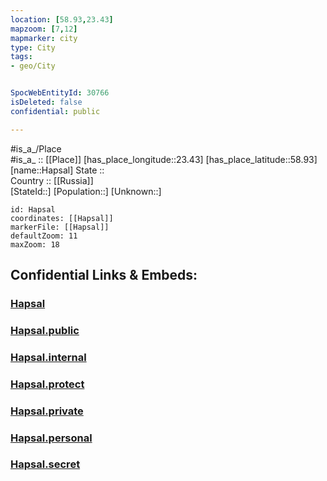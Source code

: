 ```yaml
---
location: [58.93,23.43] 
mapzoom: [7,12] 
mapmarker: city 
type: City
tags:
- geo/City


SpocWebEntityId: 30766
isDeleted: false
confidential: public

---
```

#is_a_/Place  
#is_a_ :: [[Place]] 
[has_place_longitude::23.43] 
[has_place_latitude::58.93] 
[name::Hapsal] 
State ::  
Country :: [[Russia]]  
[StateId::] 
[Population::] 
[Unknown::] 


```leaflet
id: Hapsal
coordinates: [[Hapsal]] 
markerFile: [[Hapsal]] 
defaultZoom: 11 
maxZoom: 18
```


## Confidential Links & Embeds: 

### [Hapsal](/_Standards/Earth/Continent/Europe/Europe~North/Estonia/Counties~Estonia/Lääne/City/Hapsal.md) 

### [Hapsal.public](/_public/Earth/Continent/Europe/Europe~North/Estonia/Counties~Estonia/Lääne/City/Hapsal.public.md) 

### [Hapsal.internal](/_internal/Earth/Continent/Europe/Europe~North/Estonia/Counties~Estonia/Lääne/City/Hapsal.internal.md) 

### [Hapsal.protect](/_protect/Earth/Continent/Europe/Europe~North/Estonia/Counties~Estonia/Lääne/City/Hapsal.protect.md) 

### [Hapsal.private](/_private/Earth/Continent/Europe/Europe~North/Estonia/Counties~Estonia/Lääne/City/Hapsal.private.md) 

### [Hapsal.personal](/_personal/Earth/Continent/Europe/Europe~North/Estonia/Counties~Estonia/Lääne/City/Hapsal.personal.md) 

### [Hapsal.secret](/_secret/Earth/Continent/Europe/Europe~North/Estonia/Counties~Estonia/Lääne/City/Hapsal.secret.md)

